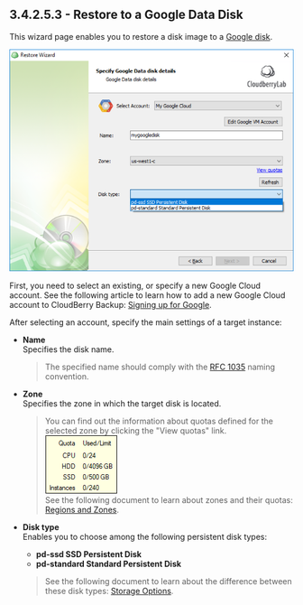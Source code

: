 ## 3.4.2.5.3 - Restore to a Google Data Disk

This wizard page enables you to restore a disk image to a [Google disk](https://cloud.google.com/compute/docs/disks/).

![](/assets/restore-image-google-data-disk.png)

First, you need to select an existing, or specify a new Google Cloud account. See the following article to learn how to add a new Google Cloud account to CloudBerry Backup: [Signing up for Google](https://help.cloudberrylab.com/cloudberry-backup/signing-up-for-the-cloud/google-cloud/signing-up-for-google).

After selecting an account, specify the main settings of a target instance:

* **Name**  
  Specifies the disk name.

  > The specified name should comply with the [RFC 1035](https://www.ietf.org/rfc/rfc1035.txt) naming convention.

* **Zone**  
  Specifies the zone in which the target disk is located.

  > You can find out the information about quotas defined for the selected zone by clicking the "View quotas" link.  
  > ![](/assets/google-zone-quotas-popup.png)  
  > See the following document to learn about zones and their quotas: [Regions and Zones](https://cloud.google.com/compute/docs/regions-zones/).

* **Disk type**  
  Enables you to choose among the following persistent disk types:

  * **pd-ssd SSD Persistent Disk**  
  * **pd-standard Standard Persistent Disk**

  > See the following document to learn about the difference between these disk types: [Storage Options](https://cloud.google.com/compute/docs/disks/).





